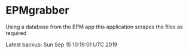 # EPMgrabber
Using a database from the EPM app this application scrapes the files as required


Latest backup: Sun Sep 15 10:19:01 UTC 2019
